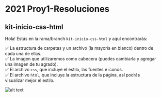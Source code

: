 # 2021 Proy1-Resoluciones

## kit-inicio-css-html

Hola! Estás en la rama/branch `kit-inicio-css-html` y aquí encontrarás:

✅ La estructura de carpetas y un archivo (la mayoría en blanco) dentro de cada una de ellas.   
✅ La imagen que utilizaremos como cabecera (puedes cambiarla y agregar una imagen de tu agrado).   
✅ El archivo `css`, que incluye el estilo, las fuentes e íconos.   
✅ El archivo `html`, que incluye la estructura de la página, así podrás visualizar mejor el estilo.   

![alt text](hhttps://github.com/the-code-loops/2021-Proy1-Resoluciones/blob/kit-inicio-css-html/src/proy1-css-html.png)